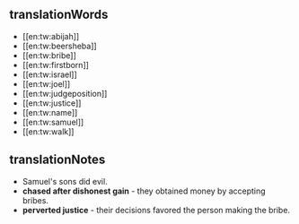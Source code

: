 ## translationWords

* [[en:tw:abijah]]
* [[en:tw:beersheba]]
* [[en:tw:bribe]]
* [[en:tw:firstborn]]
* [[en:tw:israel]]
* [[en:tw:joel]]
* [[en:tw:judgeposition]]
* [[en:tw:justice]]
* [[en:tw:name]]
* [[en:tw:samuel]]
* [[en:tw:walk]]

## translationNotes

* Samuel's sons did evil.
* **chased after dishonest gain** - they obtained money by accepting bribes.
* **perverted justice** - their decisions favored the person making the bribe.
